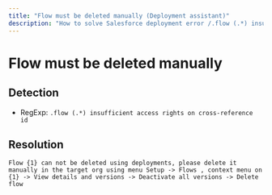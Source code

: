 ```yaml
---
title: "Flow must be deleted manually (Deployment assistant)"
description: "How to solve Salesforce deployment error /.flow (.*) insufficient access rights on cross-reference id/gm"
---
```

<!-- markdownlint-disable MD013 -->
# Flow must be deleted manually

## Detection

- RegExp: `.flow (.*) insufficient access rights on cross-reference id`

## Resolution

```shell
Flow {1} can not be deleted using deployments, please delete it manually in the target org using menu Setup -> Flows , context menu on {1} -> View details and versions -> Deactivate all versions -> Delete flow
```
